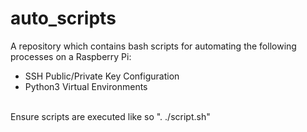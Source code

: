 # auto_scripts

A repository which contains bash scripts for automating the following processes on a Raspberry Pi:
* SSH Public/Private Key Configuration
* Python3 Virtual Environments
<br />
Ensure scripts are executed like so ". ./script.sh"
